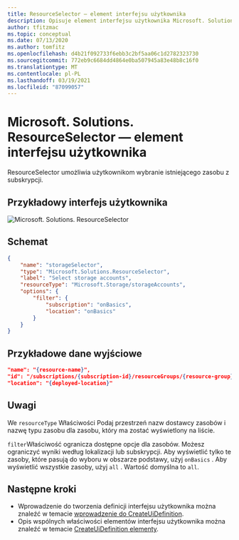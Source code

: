 ```yaml
---
title: ResourceSelector — element interfejsu użytkownika
description: Opisuje element interfejsu użytkownika Microsoft. Solutions. ResourceSelector dla Azure Portal. Służy do pobierania listy istniejących zasobów.
author: tfitzmac
ms.topic: conceptual
ms.date: 07/13/2020
ms.author: tomfitz
ms.openlocfilehash: d4b21f092733f6ebb3c2bf5aa06c1d2782323730
ms.sourcegitcommit: 772eb9c6684dd4864e0ba507945a83e48b8c16f0
ms.translationtype: MT
ms.contentlocale: pl-PL
ms.lasthandoff: 03/19/2021
ms.locfileid: "87099057"
---
```

# <a name="microsoftsolutionsresourceselector-ui-element"></a>Microsoft. Solutions. ResourceSelector — element interfejsu użytkownika

ResourceSelector umożliwia użytkownikom wybranie istniejącego zasobu z subskrypcji.

## <a name="ui-sample"></a>Przykładowy interfejs użytkownika

![Microsoft. Solutions. ResourceSelector](./media/managed-application-elements/microsoft-solutions-resourceselector.png)

## <a name="schema"></a>Schemat

```json
{
    "name": "storageSelector",
    "type": "Microsoft.Solutions.ResourceSelector",
    "label": "Select storage accounts",
    "resourceType": "Microsoft.Storage/storageAccounts",
    "options": {
        "filter": {
            "subscription": "onBasics",
            "location": "onBasics"
        }
    }
}
```

## <a name="sample-output"></a>Przykładowe dane wyjściowe

```json
"name": "{resource-name}",
"id": "/subscriptions/{subscription-id}/resourceGroups/{resource-group}/providers/{resource-provider-namespace}/{resource-type}/{resource-name}",
"location": "{deployed-location}"
```

## <a name="remarks"></a>Uwagi

We `resourceType` Właściwości Podaj przestrzeń nazw dostawcy zasobów i nazwę typu zasobu dla zasobu, który ma zostać wyświetlony na liście.

`filter`Właściwość ogranicza dostępne opcje dla zasobów. Możesz ograniczyć wyniki według lokalizacji lub subskrypcji. Aby wyświetlić tylko te zasoby, które pasują do wyboru w obszarze podstawy, użyj `onBasics` . Aby wyświetlić wszystkie zasoby, użyj `all` . Wartość domyślna to `all`.

## <a name="next-steps"></a>Następne kroki

* Wprowadzenie do tworzenia definicji interfejsu użytkownika można znaleźć w temacie [wprowadzenie do CreateUiDefinition](create-uidefinition-overview.md).
* Opis wspólnych właściwości elementów interfejsu użytkownika można znaleźć w temacie [CreateUiDefinition elementy](create-uidefinition-elements.md).
